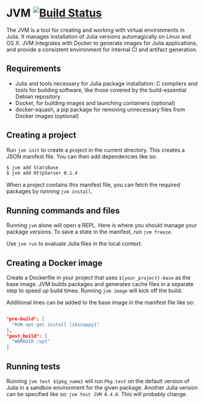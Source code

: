 # JVM [![Build Status](https://travis-ci.org/tmlbl/JVM.jl.svg?branch=travis)](https://travis-ci.org/tmlbl/JVM.jl)

The JVM is a tool for creating and working with virtual environments in Julia.
It manages installation of Julia versions automagically on Linux and OS X.
JVM integrates with Docker to generate images for Julia applications, and provide
a consistent environment for internal CI and artifact generation.

## Requirements

* Julia and tools necessary for Julia package installation: C compilers and tools for building
software, like those covered by the build-essential Debian repository
* Docker, for building images and launching containers (optional)
* docker-squash, a pip package for removing unnecessary files from Docker images (optional)

## Creating a project

Run `jvm init` to create a project in the current directory. This creates a
JSON manifest file. You can then add dependencies like so:

```bash
$ jvm add StatsBase
$ jvm add HttpServer 0.1.4
```

When a project contains this manifest file, you can fetch the required packages
by running `jvm install`.

## Running commands and files

Running `jvm` alone will open a REPL. Here is where you should manage your
package versions. To save a state in the manifest, run `jvm freeze`.

Use `jvm run` to evaluate Julia files in the local context.

## Creating a Docker image

Create a Dockerfile in your project that uses `${your_project}-base` as the
base image. JVM builds packages and generates cache files in a separate step
to speed up build times. Running `jvm image` will kick off the build.

Additional lines can be added to the base image in the manifest file like so:

```json

"pre-build": [
  "RUN apt-get install libsnappy1"
],
"post_build": [
  "WORKDIR /opt"
]
```

## Running tests

Running `jvm test ${pkg_name}` will run `Pkg.test` on the default version of
Julia in a sandbox environment for the given package. Another Julia version can
be specified like so: `jvm test JVM 0.4.0`. This will probably change.

